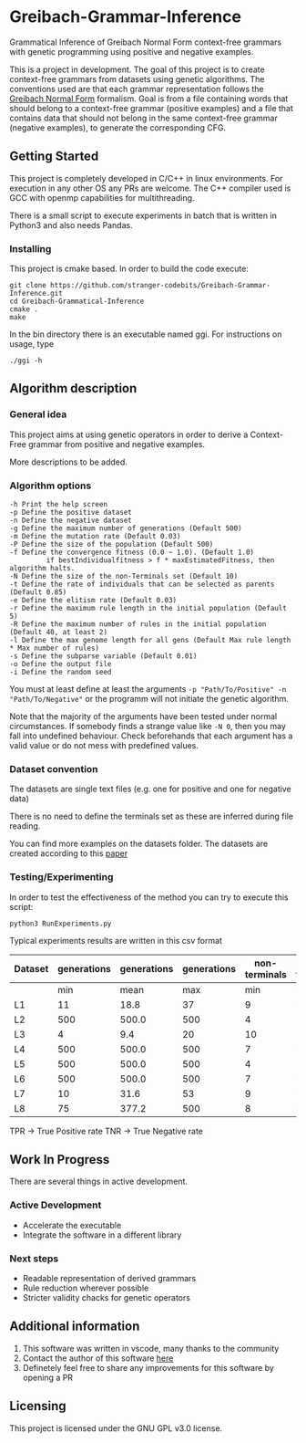 # Greibach-Grammar-Inference
Grammatical Inference of Greibach Normal Form context-free grammars with genetic programming using positive and negative examples.

This is a project in development. The goal of this project is to 
create context-free grammars from datasets using genetic algorithms.
The conventions used are that each grammar representation follows 
the [Greibach Normal Form](https://en.wikipedia.org/wiki/Greibach_normal_form)
formalism. Goal is from a file containing words that should belong
to a context-free grammar (positive examples) and a file that contains data that should not belong
in the same context-free grammar (negative examples), to generate the corresponding CFG.

## Getting Started
This project is completely developed in C/C++ in linux environments.
For execution in any other OS any PRs are welcome. 
The C++ compiler used is GCC with openmp capabilities for multithreading.

There is a small script to execute experiments in batch that is written 
in Python3 and also needs Pandas.

### Installing
This project is cmake based. In order to build the code execute:

```
git clone https://github.com/stranger-codebits/Greibach-Grammar-Inference.git
cd Greibach-Grammatical-Inference
cmake .
make
```

In the bin directory there is an executable named ggi.
For instructions on usage, type

```
./ggi -h
```

## Algorithm description

### General idea
This project aims at using genetic operators in order to derive
a Context-Free grammar from positive and negative examples.

More descriptions to be added.

### Algorithm options

```
-h Print the help screen
-p Define the positive dataset
-n Define the negative dataset
-g Define the maximum number of generations (Default 500)
-m Define the mutation rate (Default 0.03)
-P Define the size of the population (Default 500)
-f Define the convergence fitness (0.0 ~ 1.0). (Default 1.0)
         if bestIndividualfitness > f * maxEstimatedFitness, then algorithm halts.
-N Define the size of the non-Terminals set (Default 10)
-t Define the rate of individuals that can be selected as parents (Default 0.85)
-e Define the elitism rate (Default 0.03)
-r Define the maximum rule length in the initial population (Default 5)
-R Define the maximum number of rules in the initial population (Default 40, at least 2)
-l Define the max genome length for all gens (Default Max rule length * Max number of rules)
-s Define the subparse variable (Default 0.01)
-o Define the output file
-i Define the random seed
```

You must at least define at least the arguments ``` -p "Path/To/Positive" -n "Path/To/Negative" ```
or the programm will not initiate the genetic algorithm.

Note that the majority of the arguments have been tested under normal circumstances. If somebody finds
a strange value like ```-N 0```, then you may fall into undefined behaviour. Check beforehands that each 
argument has a valid value or do not mess with predefined values.

### Dataset convention

The datasets are single text files (e.g. one for positive and one for negative data)

There is no need to define the terminals set as these are inferred during file reading.

You can find more examples on the datasets folder. The datasets are created according to
this [paper](https://www.researchgate.net/publication/311866701_Inductive_Synthesis_of_Cover-Grammars_with_the_Help_of_Ant_Colony_Optimization)

### Testing/Experimenting
In order to test the effectiveness of the method you can try to execute this script:

```
python3 RunExperiments.py
```

Typical experiments results are written in this csv format

|Dataset|generations|generations|generations|non-terminals|non-terminals|non-terminals|rules|rules|rules|gen_len|gen_len|gen_len|accuracy|accuracy          |accuracy|TPR     |TPR               |TPR     |TNR     |TNR               |TNR |mean_time          |
|-------|-----------|-----------|-----------|-------------|-------------|-------------|-----|-----|-----|-------|-------|-------|--------|------------------|--------|--------|------------------|--------|--------|------------------|----|-------------------|
|       |min        |mean       |max        |min          |mean         |max          |min  |mean |max  |min    |mean   |max    |min     |mean              |max     |min     |mean              |max     |min     |mean              |max |                   |
|L1     |11         |18.8       |37         |9            |9.7          |10           |18   |25.3 |29   |63     |86.1   |98     |1.0     |1.0               |1.0     |1.0     |1.0               |1.0     |1.0     |1.0               |1.0 |1.1502296630991622 |
|L2     |500        |500.0      |500        |4            |7.6          |9            |16   |24.9 |32   |45     |77.2   |99     |0.959016|0.9639342         |0.97541 |0.863636|0.8863633999999999|1.0     |0.97    |0.9810000000000001|0.99|49.95902102509863  |
|L3     |4          |9.4        |20         |10           |10.0         |10           |22   |26.6 |32   |64     |89.5   |100    |1.0     |1.0               |1.0     |1.0     |1.0               |1.0     |1.0     |1.0               |1.0 |0.35658437489764766|
|L4     |500        |500.0      |500        |7            |8.2          |10           |22   |28.1 |35   |59     |78.3   |93     |0.954955|0.9747747999999999|0.990991|0.821429|0.9071428000000001|1.0     |0.975904|0.9975904         |1.0 |57.85853273650282  |
|L5     |500        |500.0      |500        |4            |7.8          |10           |18   |24.4 |30   |56     |74.1   |94     |0.858268|0.88189           |0.96063 |0.333333|0.4629627         |1.0     |0.95    |0.9949999999999999|1.0 |259.06548082319784 |
|L6     |500        |500.0      |500        |7            |8.5          |10           |28   |31.4 |36   |81     |95.2   |100    |0.915254|0.9364407         |0.957627|0.444444|0.6111111         |0.833333|0.96    |0.9949999999999999|1.0 |39.894286070304226 |
|L7     |10         |31.6       |53         |9            |9.5          |10           |19   |26.3 |34   |57     |83.0   |98     |1.0     |1.0               |1.0     |1.0     |1.0               |1.0     |1.0     |1.0               |1.0 |1.1154056298022623 |
|L8     |75         |377.2      |500        |8            |9.1          |10           |19   |29.9 |36   |63     |86.0   |100    |0.987179|0.9955128999999999|1.0     |1.0     |1.0               |1.0     |0.98    |0.993             |1.0 |110.78919129450223 |

TPR -> True Positive rate
TNR -> True Negative rate

## Work In Progress

There are several things in active development.

### Active Development
- Accelerate the executable
- Integrate the software in a different library

### Next steps
- Readable representation of derived grammars
- Rule reduction wherever possible
- Stricter validity chacks for genetic operators

## Additional information

1. This software was written in vscode, many thanks to the community
2. Contact the author of this software [here](https://www.linkedin.com/in/anastasopoulosnikolas/)
3. Definetely feel free to share any improvements for this software by opening a PR

## Licensing
This project is licensed under the GNU GPL v3.0 license.

